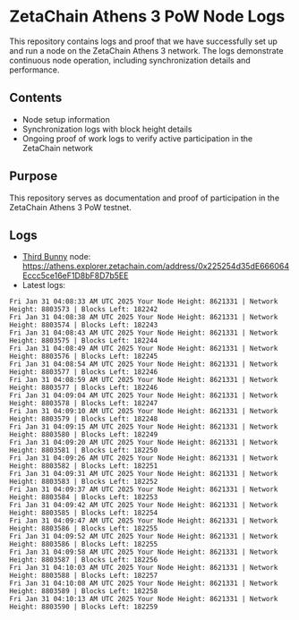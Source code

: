 # ZetaChain Athens 3 PoW Node Logs
This repository contains logs and proof that we have successfully set up and run a node on the ZetaChain Athens 3 network. The logs demonstrate continuous node operation, including synchronization details and performance.

## Contents
- Node setup information
- Synchronization logs with block height details
- Ongoing proof of work logs to verify active participation in the ZetaChain network

## Purpose
This repository serves as documentation and proof of participation in the ZetaChain Athens 3 PoW testnet.

## Logs

- [Third Bunny](https://thirdbunny.xyz/) node: https://athens.explorer.zetachain.com/address/0x225254d35dE666064Eccc5ce16eF1D8bF8D7b5EE
- Latest logs:
```
Fri Jan 31 04:08:33 AM UTC 2025 Your Node Height: 8621331 | Network Height: 8803573 | Blocks Left: 182242
Fri Jan 31 04:08:38 AM UTC 2025 Your Node Height: 8621331 | Network Height: 8803574 | Blocks Left: 182243
Fri Jan 31 04:08:43 AM UTC 2025 Your Node Height: 8621331 | Network Height: 8803575 | Blocks Left: 182244
Fri Jan 31 04:08:49 AM UTC 2025 Your Node Height: 8621331 | Network Height: 8803576 | Blocks Left: 182245
Fri Jan 31 04:08:54 AM UTC 2025 Your Node Height: 8621331 | Network Height: 8803577 | Blocks Left: 182246
Fri Jan 31 04:08:59 AM UTC 2025 Your Node Height: 8621331 | Network Height: 8803577 | Blocks Left: 182246
Fri Jan 31 04:09:04 AM UTC 2025 Your Node Height: 8621331 | Network Height: 8803578 | Blocks Left: 182247
Fri Jan 31 04:09:10 AM UTC 2025 Your Node Height: 8621331 | Network Height: 8803579 | Blocks Left: 182248
Fri Jan 31 04:09:15 AM UTC 2025 Your Node Height: 8621331 | Network Height: 8803580 | Blocks Left: 182249
Fri Jan 31 04:09:20 AM UTC 2025 Your Node Height: 8621331 | Network Height: 8803581 | Blocks Left: 182250
Fri Jan 31 04:09:26 AM UTC 2025 Your Node Height: 8621331 | Network Height: 8803582 | Blocks Left: 182251
Fri Jan 31 04:09:31 AM UTC 2025 Your Node Height: 8621331 | Network Height: 8803583 | Blocks Left: 182252
Fri Jan 31 04:09:37 AM UTC 2025 Your Node Height: 8621331 | Network Height: 8803584 | Blocks Left: 182253
Fri Jan 31 04:09:42 AM UTC 2025 Your Node Height: 8621331 | Network Height: 8803585 | Blocks Left: 182254
Fri Jan 31 04:09:47 AM UTC 2025 Your Node Height: 8621331 | Network Height: 8803586 | Blocks Left: 182255
Fri Jan 31 04:09:52 AM UTC 2025 Your Node Height: 8621331 | Network Height: 8803586 | Blocks Left: 182255
Fri Jan 31 04:09:58 AM UTC 2025 Your Node Height: 8621331 | Network Height: 8803587 | Blocks Left: 182256
Fri Jan 31 04:10:03 AM UTC 2025 Your Node Height: 8621331 | Network Height: 8803588 | Blocks Left: 182257
Fri Jan 31 04:10:08 AM UTC 2025 Your Node Height: 8621331 | Network Height: 8803589 | Blocks Left: 182258
Fri Jan 31 04:10:13 AM UTC 2025 Your Node Height: 8621331 | Network Height: 8803590 | Blocks Left: 182259
```
